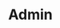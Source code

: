 ---
title: Admin
nav_order: 2
description: "Just the Docs is a responsive Jekyll theme with built-in search that is easily customizable and hosted on GitHub Pages."
---